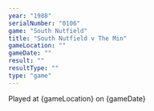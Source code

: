 ```yaml
---
year: "1988"
serialNumber: "0106" 
game: "South Nutfield"
title: "South Nutfield v The Min"
gameLocation: ""
gameDate: ""
result: ""
resultType: ""
type: "game"
---
```


Played at {gameLocation} on {gameDate} 